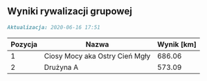 ## Wyniki rywalizacji grupowej

```markdown
Aktualizacja: 2020-06-16 17:51
```

Pozycja | Nazwa | Wynik [km] |
------------ | -------------  | -------------
 1 |Ciosy Mocy aka Ostry Cień Mgły | 686.06 
 2 |Drużyna A | 573.09